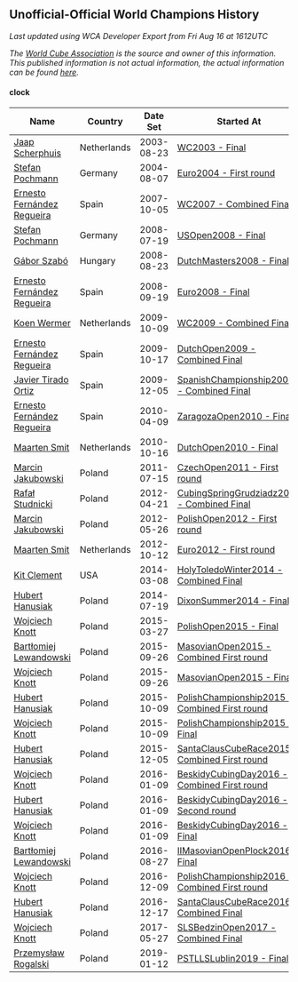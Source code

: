 ## Unofficial-Official World Champions History

*Last updated using WCA Developer Export from Fri Aug 16 at 1612UTC*

*The [World Cube Association](https://www.worldcubeassociation.org) is the source and owner of this information. This published information is not actual information, the actual information can be found [here](https://www.worldcubeassociation.org/results).*

#### clock

|Name|Country|Date Set|Started At|Ended At|Days Held|  
|--|--|--|--|--|--|  
|[Jaap Scherphuis](https://www.worldcubeassociation.org/persons/2003SCHE01)|Netherlands|2003-08-23|[WC2003 - Final](https://www.worldcubeassociation.org/competitions/WC2003/results/all#eclock_f)|[Euro2004 - First round](https://www.worldcubeassociation.org/competitions/Euro2004/results/all#eclock_1)|350|  
|[Stefan Pochmann](https://www.worldcubeassociation.org/persons/2003POCH01)|Germany|2004-08-07|[Euro2004 - First round](https://www.worldcubeassociation.org/competitions/Euro2004/results/all#eclock_1)|[WC2007 - Combined Final](https://www.worldcubeassociation.org/competitions/WC2007/results/all#eclock_c)|1155|  
|[Ernesto Fernández Regueira](https://www.worldcubeassociation.org/persons/2004FERN01)|Spain|2007-10-05|[WC2007 - Combined Final](https://www.worldcubeassociation.org/competitions/WC2007/results/all#eclock_c)|[USOpen2008 - Final](https://www.worldcubeassociation.org/competitions/USOpen2008/results/all#eclock_f)|287|  
|[Stefan Pochmann](https://www.worldcubeassociation.org/persons/2003POCH01)|Germany|2008-07-19|[USOpen2008 - Final](https://www.worldcubeassociation.org/competitions/USOpen2008/results/all#eclock_f)|[DutchMasters2008 - Final](https://www.worldcubeassociation.org/competitions/DutchMasters2008/results/all#eclock_f)|35|  
|[Gábor Szabó](https://www.worldcubeassociation.org/persons/2005SZAB02)|Hungary|2008-08-23|[DutchMasters2008 - Final](https://www.worldcubeassociation.org/competitions/DutchMasters2008/results/all#eclock_f)|[Euro2008 - Final](https://www.worldcubeassociation.org/competitions/Euro2008/results/all#eclock_f)|28|  
|[Ernesto Fernández Regueira](https://www.worldcubeassociation.org/persons/2004FERN01)|Spain|2008-09-19|[Euro2008 - Final](https://www.worldcubeassociation.org/competitions/Euro2008/results/all#eclock_f)|[WC2009 - Combined Final](https://www.worldcubeassociation.org/competitions/WC2009/results/all#eclock_c)|385|  
|[Koen Wermer](https://www.worldcubeassociation.org/persons/2008WERM02)|Netherlands|2009-10-09|[WC2009 - Combined Final](https://www.worldcubeassociation.org/competitions/WC2009/results/all#eclock_c)|[DutchOpen2009 - Combined Final](https://www.worldcubeassociation.org/competitions/DutchOpen2009/results/all#eclock_c)|7|  
|[Ernesto Fernández Regueira](https://www.worldcubeassociation.org/persons/2004FERN01)|Spain|2009-10-17|[DutchOpen2009 - Combined Final](https://www.worldcubeassociation.org/competitions/DutchOpen2009/results/all#eclock_c)|[SpanishChampionship2009 - Combined Final](https://www.worldcubeassociation.org/competitions/SpanishChampionship2009/results/all#eclock_c)|49|  
|[Javier Tirado Ortiz](https://www.worldcubeassociation.org/persons/2009TIRA01)|Spain|2009-12-05|[SpanishChampionship2009 - Combined Final](https://www.worldcubeassociation.org/competitions/SpanishChampionship2009/results/all#eclock_c)|[ZaragozaOpen2010 - Final](https://www.worldcubeassociation.org/competitions/ZaragozaOpen2010/results/all#eclock_f)|125|  
|[Ernesto Fernández Regueira](https://www.worldcubeassociation.org/persons/2004FERN01)|Spain|2010-04-09|[ZaragozaOpen2010 - Final](https://www.worldcubeassociation.org/competitions/ZaragozaOpen2010/results/all#eclock_f)|[DutchOpen2010 - Final](https://www.worldcubeassociation.org/competitions/DutchOpen2010/results/all#eclock_f)|190|  
|[Maarten Smit](https://www.worldcubeassociation.org/persons/2008SMIT04)|Netherlands|2010-10-16|[DutchOpen2010 - Final](https://www.worldcubeassociation.org/competitions/DutchOpen2010/results/all#eclock_f)|[CzechOpen2011 - First round](https://www.worldcubeassociation.org/competitions/CzechOpen2011/results/all#eclock_1)|273|  
|[Marcin Jakubowski](https://www.worldcubeassociation.org/persons/2007JAKU01)|Poland|2011-07-15|[CzechOpen2011 - First round](https://www.worldcubeassociation.org/competitions/CzechOpen2011/results/all#eclock_1)|[CubingSpringGrudziadz2012 - Combined Final](https://www.worldcubeassociation.org/competitions/CubingSpringGrudziadz2012/results/all#eclock_c)|279|  
|[Rafał Studnicki](https://www.worldcubeassociation.org/persons/2005STUD01)|Poland|2012-04-21|[CubingSpringGrudziadz2012 - Combined Final](https://www.worldcubeassociation.org/competitions/CubingSpringGrudziadz2012/results/all#eclock_c)|[PolishOpen2012 - First round](https://www.worldcubeassociation.org/competitions/PolishOpen2012/results/all#eclock_1)|36|  
|[Marcin Jakubowski](https://www.worldcubeassociation.org/persons/2007JAKU01)|Poland|2012-05-26|[PolishOpen2012 - First round](https://www.worldcubeassociation.org/competitions/PolishOpen2012/results/all#eclock_1)|[Euro2012 - First round](https://www.worldcubeassociation.org/competitions/Euro2012/results/all#eclock_1)|140|  
|[Maarten Smit](https://www.worldcubeassociation.org/persons/2008SMIT04)|Netherlands|2012-10-12|[Euro2012 - First round](https://www.worldcubeassociation.org/competitions/Euro2012/results/all#eclock_1)|1 year after [ZonhovenOpen2013](https://www.worldcubeassociation.org/competitions/ZonhovenOpen2013/results/all#eclock_c)|505|  
|[Kit Clement](https://www.worldcubeassociation.org/persons/2008CLEM01)|USA|2014-03-08|[HolyToledoWinter2014 - Combined Final](https://www.worldcubeassociation.org/competitions/HolyToledoWinter2014/results/all#eclock_c)|[DixonSummer2014 - Final](https://www.worldcubeassociation.org/competitions/DixonSummer2014/results/all#eclock_f)|133|  
|[Hubert Hanusiak](https://www.worldcubeassociation.org/persons/2013HANU01)|Poland|2014-07-19|[DixonSummer2014 - Final](https://www.worldcubeassociation.org/competitions/DixonSummer2014/results/all#eclock_f)|[PolishOpen2015 - Final](https://www.worldcubeassociation.org/competitions/PolishOpen2015/results/all#eclock_f)|253|  
|[Wojciech Knott](https://www.worldcubeassociation.org/persons/2011KNOT01)|Poland|2015-03-27|[PolishOpen2015 - Final](https://www.worldcubeassociation.org/competitions/PolishOpen2015/results/all#eclock_f)|[MasovianOpen2015 - Combined First round](https://www.worldcubeassociation.org/competitions/MasovianOpen2015/results/all#eclock_d)|182|  
|[Bartłomiej Lewandowski](https://www.worldcubeassociation.org/persons/2013LEWA01)|Poland|2015-09-26|[MasovianOpen2015 - Combined First round](https://www.worldcubeassociation.org/competitions/MasovianOpen2015/results/all#eclock_d)|[MasovianOpen2015 - Final](https://www.worldcubeassociation.org/competitions/MasovianOpen2015/results/all#eclock_f)|0|  
|[Wojciech Knott](https://www.worldcubeassociation.org/persons/2011KNOT01)|Poland|2015-09-26|[MasovianOpen2015 - Final](https://www.worldcubeassociation.org/competitions/MasovianOpen2015/results/all#eclock_f)|[PolishChampionship2015 - Combined First round](https://www.worldcubeassociation.org/competitions/PolishChampionship2015/results/all#eclock_d)|14|  
|[Hubert Hanusiak](https://www.worldcubeassociation.org/persons/2013HANU01)|Poland|2015-10-09|[PolishChampionship2015 - Combined First round](https://www.worldcubeassociation.org/competitions/PolishChampionship2015/results/all#eclock_d)|[PolishChampionship2015 - Final](https://www.worldcubeassociation.org/competitions/PolishChampionship2015/results/all#eclock_f)|0|  
|[Wojciech Knott](https://www.worldcubeassociation.org/persons/2011KNOT01)|Poland|2015-10-09|[PolishChampionship2015 - Final](https://www.worldcubeassociation.org/competitions/PolishChampionship2015/results/all#eclock_f)|[SantaClausCubeRace2015 - Combined First round](https://www.worldcubeassociation.org/competitions/SantaClausCubeRace2015/results/all#eclock_d)|56|  
|[Hubert Hanusiak](https://www.worldcubeassociation.org/persons/2013HANU01)|Poland|2015-12-05|[SantaClausCubeRace2015 - Combined First round](https://www.worldcubeassociation.org/competitions/SantaClausCubeRace2015/results/all#eclock_d)|[BeskidyCubingDay2016 - Combined First round](https://www.worldcubeassociation.org/competitions/BeskidyCubingDay2016/results/all#eclock_d)|34|  
|[Wojciech Knott](https://www.worldcubeassociation.org/persons/2011KNOT01)|Poland|2016-01-09|[BeskidyCubingDay2016 - Combined First round](https://www.worldcubeassociation.org/competitions/BeskidyCubingDay2016/results/all#eclock_d)|[BeskidyCubingDay2016 - Second round](https://www.worldcubeassociation.org/competitions/BeskidyCubingDay2016/results/all#eclock_2)|0|  
|[Hubert Hanusiak](https://www.worldcubeassociation.org/persons/2013HANU01)|Poland|2016-01-09|[BeskidyCubingDay2016 - Second round](https://www.worldcubeassociation.org/competitions/BeskidyCubingDay2016/results/all#eclock_2)|[BeskidyCubingDay2016 - Final](https://www.worldcubeassociation.org/competitions/BeskidyCubingDay2016/results/all#eclock_f)|0|  
|[Wojciech Knott](https://www.worldcubeassociation.org/persons/2011KNOT01)|Poland|2016-01-09|[BeskidyCubingDay2016 - Final](https://www.worldcubeassociation.org/competitions/BeskidyCubingDay2016/results/all#eclock_f)|[IIMasovianOpenPlock2016 - Final](https://www.worldcubeassociation.org/competitions/IIMasovianOpenPlock2016/results/all#eclock_f)|232|  
|[Bartłomiej Lewandowski](https://www.worldcubeassociation.org/persons/2013LEWA01)|Poland|2016-08-27|[IIMasovianOpenPlock2016 - Final](https://www.worldcubeassociation.org/competitions/IIMasovianOpenPlock2016/results/all#eclock_f)|[PolishChampionship2016 - Combined First round](https://www.worldcubeassociation.org/competitions/PolishChampionship2016/results/all#eclock_d)|105|  
|[Wojciech Knott](https://www.worldcubeassociation.org/persons/2011KNOT01)|Poland|2016-12-09|[PolishChampionship2016 - Combined First round](https://www.worldcubeassociation.org/competitions/PolishChampionship2016/results/all#eclock_d)|[SantaClausCubeRace2016 - Combined Final](https://www.worldcubeassociation.org/competitions/SantaClausCubeRace2016/results/all#eclock_c)|7|  
|[Hubert Hanusiak](https://www.worldcubeassociation.org/persons/2013HANU01)|Poland|2016-12-17|[SantaClausCubeRace2016 - Combined Final](https://www.worldcubeassociation.org/competitions/SantaClausCubeRace2016/results/all#eclock_c)|[SLSBedzinOpen2017 - Combined Final](https://www.worldcubeassociation.org/competitions/SLSBedzinOpen2017/results/all#eclock_c)|161|  
|[Wojciech Knott](https://www.worldcubeassociation.org/persons/2011KNOT01)|Poland|2017-05-27|[SLSBedzinOpen2017 - Combined Final](https://www.worldcubeassociation.org/competitions/SLSBedzinOpen2017/results/all#eclock_c)|[PSTLLSLublin2019 - Final](https://www.worldcubeassociation.org/competitions/PSTLLSLublin2019/results/all#eclock_f)|595|  
|[Przemysław Rogalski](https://www.worldcubeassociation.org/persons/2013ROGA02)|Poland|2019-01-12|[PSTLLSLublin2019 - Final](https://www.worldcubeassociation.org/competitions/PSTLLSLublin2019/results/all#eclock_f)|Ongoing|215|  

